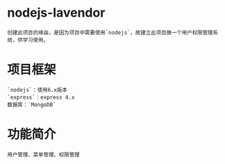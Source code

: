 # nodejs-lavendor
    
    创建此项目的缘由，是因为项目中需要使用`nodejs`，故建立此项目做一个用户权限管理系统，供学习使用。


# 项目框架
    
    `nodejs`：使用6.x版本
    `express`：express 4.x
    数据库：`MongoDB`

# 功能简介
  
    用户管理、菜单管理、权限管理
